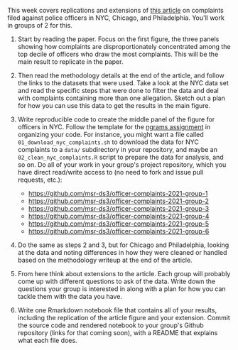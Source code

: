 This week covers replications and extensions of [this article](https://github.com/msr-ds3/coursework/blob/master/week4/ft_police_complaints.pdf) on complaints filed against police officers in NYC, Chicago, and Philadelphia. You'll work in groups of 2 for this.

1. Start by reading the paper. Focus on the first figure, the three panels showing how complaints are disproportionately concentrated among the top decile of officers who draw the most complaints. This will be the main result to replicate in the paper.

2. Then read the methodology details at the end of the article, and follow the links to the datasets that were used. Take a look at the NYC data set and read the specific steps that were done to filter the data and deal with complaints containing more than one allegation. Sketch out a plan for how you can use this data to get the results in the main figure.

3. Write reproducible code to create the middle panel of the figure for officers in NYC. Follow the template for the [ngrams assignment](../week3/ngrams) in organizing your code. For instance, you might want a file called `01_download_nyc_complaints.sh` to download the data for NYC complaints to a `data/` subdirectory in your repository, and maybe an `02_clean_nyc_complaints.R` script to prepare the data for analysis, and so on. Do all of your work in your group's project repository, which you have direct read/write access to (no need to fork and issue pull requests, etc.):

    * https://github.com/msr-ds3/officer-complaints-2021-group-1
    * https://github.com/msr-ds3/officer-complaints-2021-group-2
    * https://github.com/msr-ds3/officer-complaints-2021-group-3
    * https://github.com/msr-ds3/officer-complaints-2021-group-4
    * https://github.com/msr-ds3/officer-complaints-2021-group-5
    * https://github.com/msr-ds3/officer-complaints-2021-group-6

4. Do the same as steps 2 and 3, but for Chicago and Philadelphia, looking at the data and noting differences in how they were cleaned or handled based on the methodology writeup at the end of the article.

5. From here think about extensions to the article. Each group will probably come up with different questions to ask of the data. Write down the questions your group is interested in along with a plan for how you can tackle them with the data you have. 

6. Write one Rmarkdown notebook file that contains all of your results, including the replication of the article figure and your extension. Commit the source code and rendered notebook to your group's Github repository (links for that coming soon), with a README that explains what each file does.

<!--

2. Then use the [author provided data](original_autos_data_from_authors) to replicate the results of section 3.1 for models to predict car sales in the U.S.  See the `merged.csv` file.

3. Now track down the original source data online for car sales and auto-related searches, following links in the paper. Try using these data to replicate the results of section 3.1, and compare to step 2 above.

4. From here think about extensions. These might involve the autos models (Section 3.1) or models for other domains. Ideas for a few things you might try:  extending the models to current day examining how they perform over time, predicting the future instead of the present, improving the models with other features or data, or introducing new domains.

5. Write up all of your results in an Rmarkdown notebook file. Commit the source code and the rendered notebook to your group's Github repository:

  * [Group 1](https://github.com/msr-ds3/predicting-the-present-2020-group-1)
  * [Group 2](https://github.com/msr-ds3/predicting-the-present-2020-group-2)
  * [Group 3](https://github.com/msr-ds3/predicting-the-present-2020-group-3)
  * [Group 4](https://github.com/msr-ds3/predicting-the-present-2020-group-4)
  
  --->
